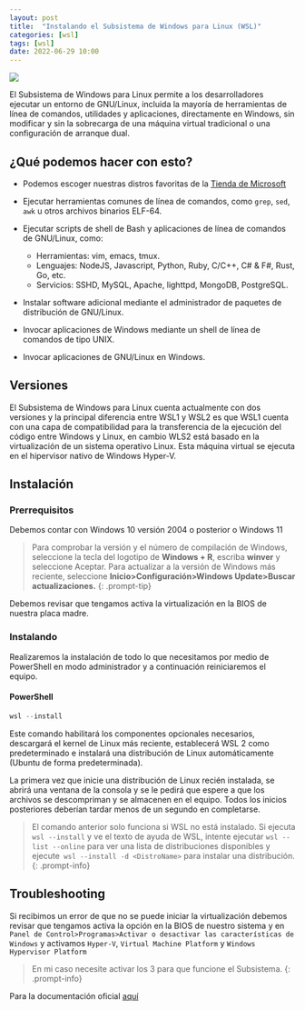 ```yaml
---
layout: post
title:  "Instalando el Subsistema de Windows para Linux (WSL)"
categories: [wsl]
tags: [wsl]
date: 2022-06-29 10:00
---
```


![](https://static.marriedgames.com.br/e5d756ca-wsl-1.jpg)

El Subsistema de Windows para Linux permite a los desarrolladores ejecutar un entorno de GNU/Linux, incluida la mayoría de herramientas de línea de comandos, utilidades y aplicaciones, directamente en Windows, sin modificar y sin la sobrecarga de una máquina virtual tradicional o una configuración de arranque dual.

## ¿Qué podemos hacer con esto?

* Podemos escoger nuestras distros favoritas de la [Tienda de Microsoft](https://aka.ms/wslstore)
* Ejecutar herramientas comunes de línea de comandos, como ``grep``, ``sed``, ``awk`` u otros archivos binarios ELF-64.
* Ejecutar scripts de shell de Bash y aplicaciones de línea de comandos de GNU/Linux, como:
    * Herramientas: vim, emacs, tmux.
    * Lenguajes: NodeJS, Javascript, Python, Ruby, C/C++, C# & F#, Rust, Go, etc.
    * Servicios: SSHD, MySQL, Apache, lighttpd, MongoDB, PostgreSQL.

* Instalar software adicional mediante el administrador de paquetes de distribución de GNU/Linux.
* Invocar aplicaciones de Windows mediante un shell de línea de comandos de tipo UNIX.
* Invocar aplicaciones de GNU/Linux en Windows.

## Versiones

El Subsistema de Windows para Linux cuenta actualmente con dos versiones y la principal diferencia entre WSL1 y WSL2 es que WSL1 cuenta con una capa de compatibilidad para la transferencia de la ejecución del código entre Windows y Linux, en cambio WLS2 está basado en la virtualización de un sistema operativo Linux. Esta máquina virtual se ejecuta en el hipervisor nativo de Windows Hyper-V.

## Instalación

### Prerrequisitos

Debemos contar con Windows 10 versión 2004 o posterior o Windows 11

> Para comprobar la versión y el número de compilación de Windows, seleccione la tecla del logotipo de **Windows + R**, escriba **winver** y seleccione Aceptar. Para actualizar a la versión de Windows más reciente, seleccione **Inicio>Configuración>Windows Update>Buscar actualizaciones.**
{: .prompt-tip}

Debemos revisar que tengamos activa la virtualización en la BIOS de nuestra placa madre.


### Instalando

Realizaremos la instalación de todo lo que necesitamos por medio de PowerShell en modo administrador y a continuación reiniciaremos el equipo.

#### PowerShell
```powershell
wsl --install
```

Este comando habilitará los componentes opcionales necesarios, descargará el kernel de Linux más reciente, establecerá WSL 2 como predeterminado e instalará una distribución de Linux automáticamente (Ubuntu de forma predeterminada).

La primera vez que inicie una distribución de Linux recién instalada, se abrirá una ventana de la consola y se le pedirá que espere a que los archivos se descompriman y se almacenen en el equipo. Todos los inicios posteriores deberían tardar menos de un segundo en completarse.

> El comando anterior solo funciona si WSL no está instalado. Si ejecuta ``wsl --install`` y ve el texto de ayuda de WSL, intente ejecutar ``wsl --list --online`` para ver una lista de distribuciones disponibles y ejecute`` wsl --install -d <DistroName>`` para instalar una distribución.
{: .prompt-info}


## Troubleshooting
Si recibimos un error de que no se puede iniciar la virtualización debemos revisar que tengamos activa la opción en la BIOS de nuestro sistema y en `Panel de Control>Programas>Activar o desactivar las características de Windows` y activamos ``Hyper-V``, ``Virtual Machine Platform`` y ``Windows Hypervisor Platform``

> En mi caso necesite activar los 3 para que funcione el Subsistema.
{: .prompt-info}

Para la documentación oficial [aquí](https://docs.microsoft.com/es-es/windows/wsl/install)
